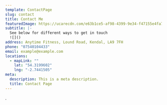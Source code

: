 ```yaml
---
template: ContactPage
slug: contact
title: Contact Me
featuredImage: https://ucarecdn.com/e63b1ce5-af98-4399-9e34-f47155e4fa71/
subtitle: |-
  See below for different ways to get in touch
  ![]()
address: Anytime Fitness, Lound Road, Kendal, LA9 7FH
phone: "07540104433"
email: example@example.com
locations:
  - mapLink: ""
    lat: "54.3199602"
    lng: "-2.7441505"
meta:
  description: This is a meta description.
  title: Contact Page
---
```

.